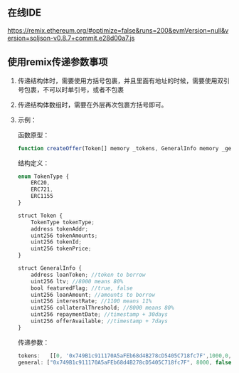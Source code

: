 

## 在线IDE

https://remix.ethereum.org/#optimize=false&runs=200&evmVersion=null&version=soljson-v0.8.7+commit.e28d00a7.js



## 使用remix传递参数事项

1. 传递结构体时，需要使用方括号包裹，并且里面有地址的时候，需要使用双引号包裹，不可以时单引号，或者不包裹

2. 传递结构体数组时，需要在外层再次包裹方括号即可。

3. 示例：

   函数原型：

   ```js
   function createOffer(Token[] memory _tokens, GeneralInfo memory _general)
   ```

   结构定义：

   ```js
   enum TokenType {
       ERC20,
       ERC721,
       ERC1155
   }
   
   struct Token {
       TokenType tokenType;
       address tokenAddr;
       uint256 tokenAmounts;
       uint256 tokenId;
       uint256 tokenPrice;
   }
   
   struct GeneralInfo {
       address loanToken; //token to borrow
       uint256 ltv; //8000 means 80%
       bool featuredFlag; //true, false
       uint256 loanAmount; //amounts to borrow
       uint256 interestRate; //1100 means 11%
       uint256 collateralThreshold; //8000 means 80%
       uint256 repaymentDate; //timestamp + 30days
       uint256 offerAvailable; //timestamp + 7days
   }
   
   ```

   传递参数：

   ```js
   tokens:	 [[0, '0x749B1c911170A5aFEb68d4B278cD5405C718fc7F',1000,0,0]],
   general: ["0x749B1c911170A5aFEb68d4B278cD5405C718fc7F", 8000, false, 1000, 1100, 8000, 10000, 10000]
   ```

   